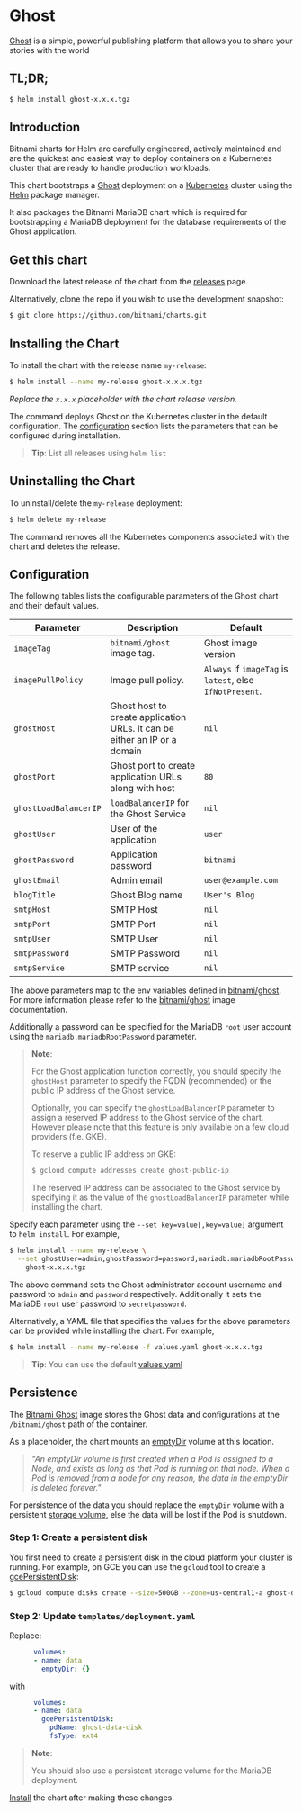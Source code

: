 # Ghost

[Ghost](https://ghost.org/) is a simple, powerful publishing platform that allows you to share your stories with the world

## TL;DR;

```bash
$ helm install ghost-x.x.x.tgz
```

## Introduction

Bitnami charts for Helm are carefully engineered, actively maintained and are the quickest and easiest way to deploy containers on a Kubernetes cluster that are ready to handle production workloads.

This chart bootstraps a [Ghost](https://github.com/bitnami/bitnami-docker-ghost) deployment on a [Kubernetes](http://kubernetes.io) cluster using the [Helm](https://helm.sh) package manager.

It also packages the Bitnami MariaDB chart which is required for bootstrapping a MariaDB deployment for the database requirements of the Ghost application.

## Get this chart

Download the latest release of the chart from the [releases](../../../releases) page.

Alternatively, clone the repo if you wish to use the development snapshot:

```bash
$ git clone https://github.com/bitnami/charts.git
```

## Installing the Chart

To install the chart with the release name `my-release`:

```bash
$ helm install --name my-release ghost-x.x.x.tgz
```

*Replace the `x.x.x` placeholder with the chart release version.*

The command deploys Ghost on the Kubernetes cluster in the default configuration. The [configuration](#configuration) section lists the parameters that can be configured during installation.

> **Tip**: List all releases using `helm list`

## Uninstalling the Chart

To uninstall/delete the `my-release` deployment:

```bash
$ helm delete my-release
```

The command removes all the Kubernetes components associated with the chart and deletes the release.

## Configuration

The following tables lists the configurable parameters of the Ghost chart and their default values.

|       Parameter       |                                Description                                |                         Default                          |
|-----------------------|---------------------------------------------------------------------------|----------------------------------------------------------|
| `imageTag`            | `bitnami/ghost` image tag.                                                | Ghost image version                                      |
| `imagePullPolicy`     | Image pull policy.                                                        | `Always` if `imageTag` is `latest`, else `IfNotPresent`. |
| `ghostHost`           | Ghost host to create application URLs. It can be either an IP or a domain | `nil`                                                    |
| `ghostPort`           | Ghost port to create application URLs along with host                     | `80`                                                     |
| `ghostLoadBalancerIP` | `loadBalancerIP` for the Ghost Service                                    | `nil`                                                    |
| `ghostUser`           | User of the application                                                   | `user`                                                   |
| `ghostPassword`       | Application password                                                      | `bitnami`                                                |
| `ghostEmail`          | Admin email                                                               | `user@example.com`                                       |
| `blogTitle`           | Ghost Blog name                                                           | `User's Blog`                                            |
| `smtpHost`            | SMTP Host                                                                 | `nil`                                                    |
| `smtpPort`            | SMTP Port                                                                 | `nil`                                                    |
| `smtpUser`            | SMTP User                                                                 | `nil`                                                    |
| `smtpPassword`        | SMTP Password                                                             | `nil`                                                    |
| `smtpService`         | SMTP service                                                              | `nil`                                                    |

The above parameters map to the env variables defined in [bitnami/ghost](http://github.com/bitnami/bitnami-docker-ghost). For more information please refer to the [bitnami/ghost](http://github.com/bitnami/bitnami-docker-ghost) image documentation.

Additionally a password can be specified for the MariaDB `root` user account using the `mariadb.mariadbRootPassword` parameter.

> **Note**:
>
> For the Ghost application function correctly, you should specify the `ghostHost` parameter to specify the FQDN (recommended) or the public IP address of the Ghost service.
>
> Optionally, you can specify the `ghostLoadBalancerIP` parameter to assign a reserved IP address to the Ghost service of the chart. However please note that this feature is only available on a few cloud providers (f.e. GKE).
>
> To reserve a public IP address on GKE:
>
> ```bash
> $ gcloud compute addresses create ghost-public-ip
> ```
>
> The reserved IP address can be associated to the Ghost service by specifying it as the value of the `ghostLoadBalancerIP` parameter while installing the chart.

Specify each parameter using the `--set key=value[,key=value]` argument to `helm install`. For example,

```bash
$ helm install --name my-release \
  --set ghostUser=admin,ghostPassword=password,mariadb.mariadbRootPassword=secretpassword \
    ghost-x.x.x.tgz
```

The above command sets the Ghost administrator account username and password to `admin` and `password` respectively. Additionally it sets the MariaDB `root` user password to `secretpassword`.

Alternatively, a YAML file that specifies the values for the above parameters can be provided while installing the chart. For example,

```bash
$ helm install --name my-release -f values.yaml ghost-x.x.x.tgz
```

> **Tip**: You can use the default [values.yaml](values.yaml)

## Persistence

The [Bitnami Ghost](https://github.com/bitnami/bitnami-docker-ghost) image stores the Ghost data and configurations at the `/bitnami/ghost` path of the container.

As a placeholder, the chart mounts an [emptyDir](http://kubernetes.io/docs/user-guide/volumes/#emptydir) volume at this location.

> *"An emptyDir volume is first created when a Pod is assigned to a Node, and exists as long as that Pod is running on that node. When a Pod is removed from a node for any reason, the data in the emptyDir is deleted forever."*

For persistence of the data you should replace the `emptyDir` volume with a persistent [storage volume](http://kubernetes.io/docs/user-guide/volumes/), else the data will be lost if the Pod is shutdown.

### Step 1: Create a persistent disk

You first need to create a persistent disk in the cloud platform your cluster is running. For example, on GCE you can use the `gcloud` tool to create a [gcePersistentDisk](http://kubernetes.io/docs/user-guide/volumes/#gcepersistentdisk):

```bash
$ gcloud compute disks create --size=500GB --zone=us-central1-a ghost-data-disk
```

### Step 2: Update `templates/deployment.yaml`

Replace:

```yaml
      volumes:
      - name: data
        emptyDir: {}
```

with

```yaml
      volumes:
      - name: data
        gcePersistentDisk:
          pdName: ghost-data-disk
          fsType: ext4
```

> **Note**:
>
> You should also use a persistent storage volume for the MariaDB deployment.

[Install](#installing-the-chart) the chart after making these changes.
